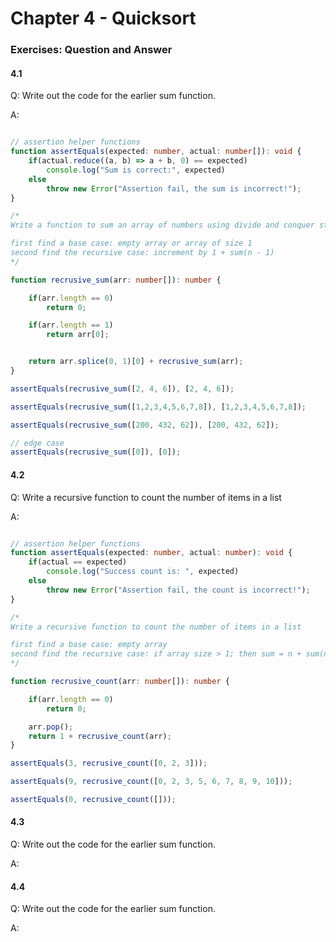 # Chapter 4 - Quicksort

### Exercises: Question and Answer

#### 4.1
Q: Write out the code for the earlier sum function.

A: 
```typescript

// assertion helper functions
function assertEquals(expected: number, actual: number[]): void {
    if(actual.reduce((a, b) => a + b, 0) == expected)
        console.log("Sum is correct:", expected)
    else
        throw new Error("Assertion fail, the sum is incorrect!");
}

/*
Write a function to sum an array of numbers using divide and conquer strategy

first find a base case: empty array or array of size 1
second find the recursive case: increment by 1 + sum(n - 1)
*/

function recrusive_sum(arr: number[]): number {

    if(arr.length == 0)
        return 0;

    if(arr.length == 1)
        return arr[0];


    return arr.splice(0, 1)[0] + recrusive_sum(arr);
}

assertEquals(recrusive_sum([2, 4, 6]), [2, 4, 6]);

assertEquals(recrusive_sum([1,2,3,4,5,6,7,8]), [1,2,3,4,5,6,7,8]);

assertEquals(recrusive_sum([200, 432, 62]), [200, 432, 62]);

// edge case
assertEquals(recrusive_sum([0]), [0]);
```
#### 4.2
Q: Write a recursive function to count the number of items in a list

A: 
```typescript

// assertion helper functions
function assertEquals(expected: number, actual: number): void {
    if(actual == expected)
        console.log("Success count is: ", expected)
    else
        throw new Error("Assertion fail, the count is incorrect!");
}

/*
Write a recursive function to count the number of items in a list

first find a base case: empty array 
second find the recursive case: if array size > 1; then sum = n + sum(n - 1)
*/

function recrusive_count(arr: number[]): number {

    if(arr.length == 0)
        return 0;

    arr.pop();
    return 1 + recrusive_count(arr);
}

assertEquals(3, recrusive_count([0, 2, 3]));

assertEquals(9, recrusive_count([0, 2, 3, 5, 6, 7, 8, 9, 10]));

assertEquals(0, recrusive_count([]));
```

#### 4.3
Q: Write out the code for the earlier sum function.

A: 

#### 4.4
Q: Write out the code for the earlier sum function.

A: 
